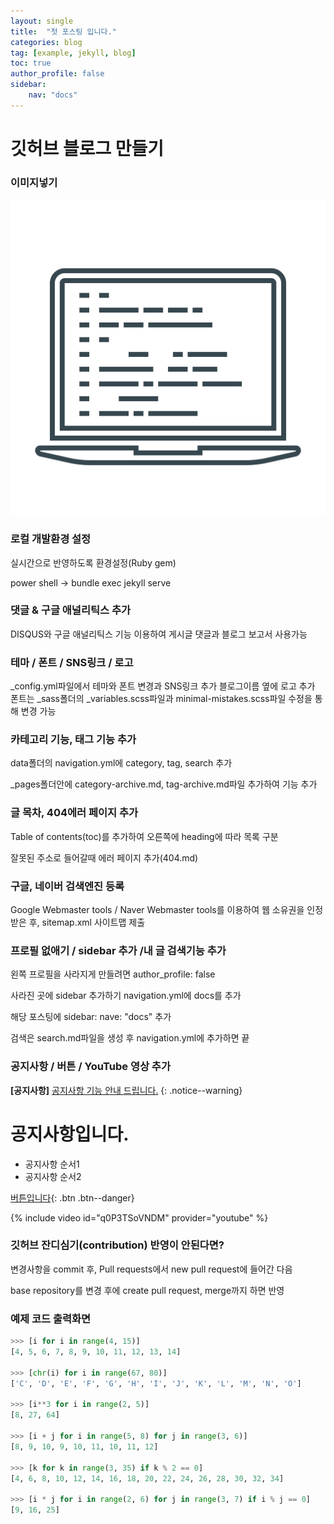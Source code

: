 ```yaml
---
layout: single
title:  "첫 포스팅 입니다."
categories: blog
tag: [example, jekyll, blog]
toc: true
author_profile: false
sidebar:
    nav: "docs"
---
```



# 깃허브 블로그 만들기

### 이미지넣기

![coding](../images/2022-01-03-first/coding-16412938629651.png)

### 로컬 개발환경 설정

실시간으로 반영하도록 환경설정(Ruby gem)

power shell -> bundle exec jekyll serve

### 댓글 & 구글 애널리틱스 추가

DISQUS와 구글 애널리틱스 기능 이용하여 게시글 댓글과 블로그 보고서 사용가능

### 테마 / 폰트 / SNS링크 / 로고 

_config.yml파일에서 테마와 폰트 변경과 SNS링크 추가 블로그이름 옆에 로고 추가 폰트는 _sass폴더의 _variables.scss파일과 minimal-mistakes.scss파일 수정을 통해 변경 가능

### 카테고리 기능, 태그 기능 추가

data폴더의 navigation.yml에 category, tag, search 추가

_pages폴더안에 category-archive.md, tag-archive.md파일 추가하여 기능 추가

### 글 목차, 404에러 페이지 추가

Table of contents(toc)를 추가하여 오른쪽에 heading에 따라 목록 구분

잘못된 주소로 들어갈때 에러 페이지 추가(404.md)

### 구글, 네이버 검색엔진 등록

Google Webmaster tools / Naver Webmaster tools를 이용하여 웹 소유권을 인정받은 후, sitemap.xml 사이트맵 제출

### 프로필 없애기 / sidebar 추가 /내 글 검색기능 추가

왼쪽 프로필을 사라지게 만들려면 author_profile: false

사라진 곳에 sidebar 추가하기 navigation.yml에 docs를 추가

해당 포스팅에 sidebar: nave: "docs" 추가

검색은 search.md파일을 생성 후 navigation.yml에 추가하면 끝

### 공지사항 / 버튼 / YouTube 영상 추가

**[공지사항]** [공지사항 기능 안내 드립니다.](https://mmistakes.github.io/minimal-mistakes/docs/quick-start-guide/)
{: .notice--warning}

<div class="notice--success">
<h1>공지사항입니다.</h1>
<ul>
    <li>공지사항 순서1</li>
    <li>공지사항 순서2</li>
</ul>
</div>

[버튼입니다](https://google.com){: .btn .btn--danger}

{% include video id="q0P3TSoVNDM" provider="youtube" %}

### 깃허브 잔디심기(contribution) 반영이 안된다면?

변경사항을 commit 후, Pull requests에서 new pull request에 들어간 다음

base repository를 변경 후에 create pull request, merge까지 하면 반영

### 예제 코드 출력화면

```python
>>> [i for i in range(4, 15)]
[4, 5, 6, 7, 8, 9, 10, 11, 12, 13, 14]

>>> [chr(i) for i in range(67, 80)]
['C', 'D', 'E', 'F', 'G', 'H', 'I', 'J', 'K', 'L', 'M', 'N', 'O']

>>> [i**3 for i in range(2, 5)]
[8, 27, 64]

>>> [i + j for i in range(5, 8) for j in range(3, 6)]
[8, 9, 10, 9, 10, 11, 10, 11, 12]

>>> [k for k in range(3, 35) if k % 2 == 0]
[4, 6, 8, 10, 12, 14, 16, 18, 20, 22, 24, 26, 28, 30, 32, 34]

>>> [i * j for i in range(2, 6) for j in range(3, 7) if i % j == 0]
[9, 16, 25]
```